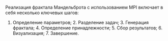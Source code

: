 Реализация фрактала Мандельброта с использованием MPI включает в себя несколько ключевых шагов:

1. Определение параметров; 2. Разделение задач; 3. Генерация фрактала; 4. Определение принадлежности; 5. Сбор результатов; 6. Визуализация; 7. Завершение.